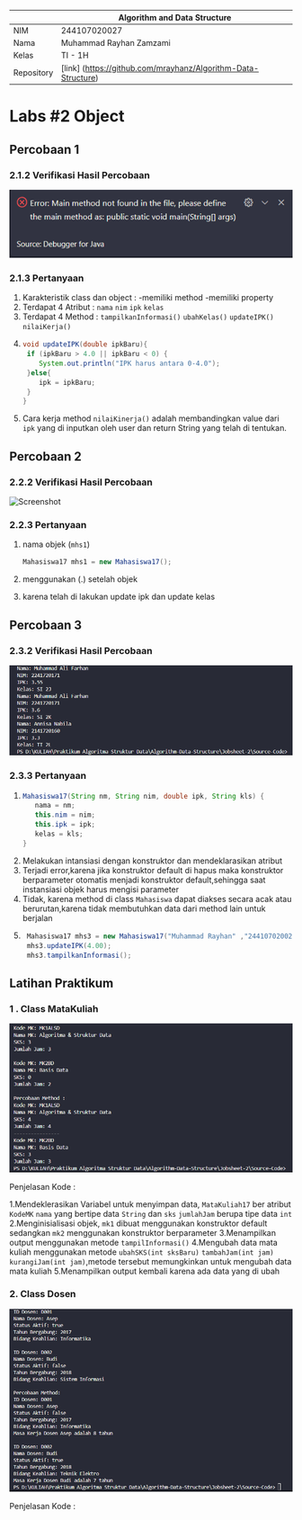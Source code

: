 
|  | Algorithm and Data Structure |
|--|--|
| NIM |  244107020027 |
| Nama |  Muhammad Rayhan Zamzami |
| Kelas | TI - 1H |
| Repository | [link] (https://github.com/mrayhanz/Algorithm-Data-Structure) |

# Labs #2 Object

## Percobaan 1

### 2.1.2 Verifikasi Hasil Percobaan 

 ![Screenshot](img/Mahasiswa.png)


### 2.1.3 Pertanyaan
1. Karakteristik class dan object :
   -memiliki method
   -memiliki property
2. Terdapat 4 Atribut : ```nama``` ```nim``` ```ipk``` ```kelas```
3. Terdapat 4 Method : ```tampilkanInformasi()``` ```ubahKelas()``` ```updateIPK()``` ```nilaiKerja()```
4. ```java
   void updateIPK(double ipkBaru){
    if (ipkBaru > 4.0 || ipkBaru < 0) {
       System.out.println("IPK harus antara 0-4.0");
    }else{
       ipk = ipkBaru;
    }
   }
   ```
5. Cara kerja method ```nilaiKinerja()``` adalah membandingkan value dari ```ipk``` yang di inputkan oleh user dan return String yang telah di tentukan.

## Percobaan 2

### 2.2.2 Verifikasi Hasil Percobaan

 ![Screenshot](img/MahasiswaMain.png)


### 2.2.3 Pertanyaan
1. nama objek (```mhs1```)

   ```java
   Mahasiswa17 mhs1 = new Mahasiswa17();
   ```
2. menggunakan (.) setelah objek
3. karena telah di lakukan update ipk dan update kelas

## Percobaan 3

### 2.3.2 Verifikasi Hasil Percobaan

![Screenshot](img/Percobaan3.png)


### 2.3.3 Pertanyaan
1. ```java
   Mahasiswa17(String nm, String nim, double ipk, String kls) {
      nama = nm;
      this.nim = nim;
      this.ipk = ipk;
      kelas = kls;
   }
   ```
2. Melakukan intansiasi dengan konstruktor dan mendeklarasikan atribut
3. Terjadi error,karena jika konstruktor default di hapus maka konstruktor berparameter otomatis menjadi konstruktor default,sehingga saat instansiasi objek harus mengisi parameter
4. Tidak, karena method di class ```Mahasiswa``` dapat diakses secara acak atau berurutan,karena tidak membutuhkan data dari method lain untuk berjalan
5.
   ``` java
    Mahasiswa17 mhs3 = new Mahasiswa17("Muhammad Rayhan" ,"244107020027",3.80,"TI 1H");
    mhs3.updateIPK(4.00);
    mhs3.tampilkanInformasi();
   ```
## Latihan Praktikum

### 1 . Class MataKuliah

![Screenshot](img/Tugas1.png)

Penjelasan Kode :

1.Mendeklerasikan Variabel untuk menyimpan data, ```MataKuliah17``` ber atribut ```KodeMK``` ```nama``` yang bertipe data ```String``` dan ```sks``` ```jumlahJam``` berupa tipe data ```int```
2.Menginisialisasi objek, ```mk1``` dibuat menggunakan konstruktor default sedangkan ```mk2``` menggunakan konstruktor berparameter
3.Menampilkan output menggunakan metode ```tampilInformasi()```
4.Mengubah data mata kuliah menggunakan metode ```ubahSKS(int sksBaru)``` ```tambahJam(int jam)``` ```kurangiJam(int jam)```,metode tersebut memungkinkan untuk mengubah data mata kuliah
5.Menampilkan output kembali karena ada data yang di ubah

### 2. Class Dosen

![Screenshot](img/Tugas2.png)

Penjelasan Kode :

